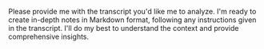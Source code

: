 Please provide me with the transcript you'd like me to analyze. I'm ready to create in-depth notes in Markdown format, following any instructions given in the transcript.  I'll do my best to understand the context and provide comprehensive insights. 
